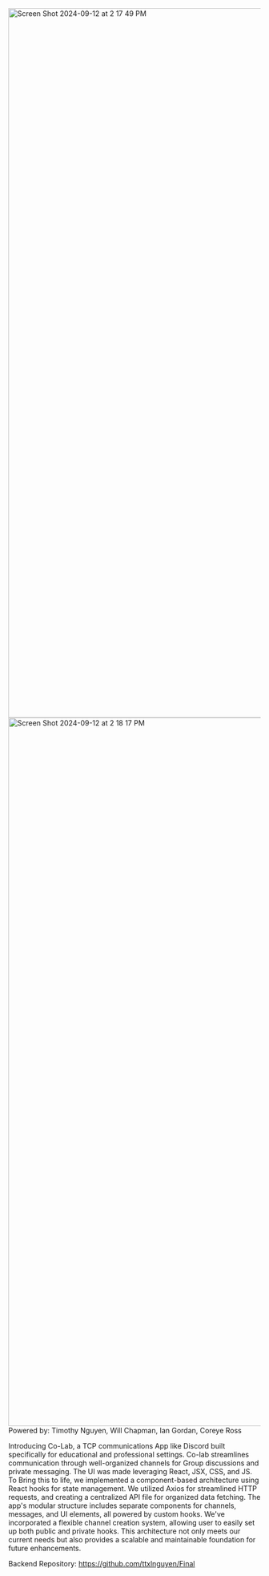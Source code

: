 <img width="1416" alt="Screen Shot 2024-09-12 at 2 17 49 PM" src="https://github.com/user-attachments/assets/199cd27f-2fb2-4c46-8176-d80ac4294515">
<img width="1414" alt="Screen Shot 2024-09-12 at 2 18 17 PM" src="https://github.com/user-attachments/assets/52d4ce5f-e60f-4cdc-8067-b22167918348">
Powered by: Timothy Nguyen, Will Chapman, Ian Gordan, Coreye Ross


Introducing Co-Lab, a TCP communications App like Discord built specifically for educational and professional settings. Co-lab streamlines communication through well-organized channels for Group discussions and private messaging. The UI was made leveraging React, JSX, CSS, and JS. To Bring this to life, we implemented a component-based architecture using React hooks for state management. We utilized Axios for streamlined HTTP requests, and creating a centralized API file for organized data fetching. The app's modular structure includes separate components for channels, messages, and UI elements, all powered by custom hooks. We've incorporated a flexible channel creation system, allowing user to easily set up both public and private hooks. This architecture not only meets our current needs but also provides a scalable and maintainable foundation for future enhancements.

Backend Repository: https://github.com/ttxlnguyen/Final
